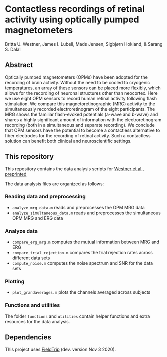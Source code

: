 # Contactless recordings of retinal activity using optically pumped magnetometers

Britta U. Westner, James I. Lubell, Mads Jensen, Sigbjørn Hokland, & Sarang S. Dalal
​
## Abstract
Optically pumped magnetometers (OPMs) have been adopted for the recording of brain activity. Without the need to be cooled to cryogenic temperatures, an array of these sensors can be placed more flexibly, which allows for the recording of neuronal structures other than neocortex. Here we use eight OPM sensors to record human retinal activity following flash stimulation. We compare this magnetoretinographic (MRG) activity to the simultaneously recorded electroretinogram of the eight participants. The MRG shows the familiar flash-evoked potentials (a-wave and b-wave) and shares a highly significant amount of information with the electroretinogram recording (both in a simultaneous and separate recording). We conclude that OPM sensors have the potential to become a contactless alternative to fiber electrodes for the recording of retinal activity. Such a contactless solution can benefit both clinical and neuroscientific settings. 

## This repository
This repository contains the data analysis scripts for [Westner et al., preprinted]()

The data analysis files are organized as follows:

### Reading data and preprocessing
* `analyze_mrg_data.m` reads and preprocesses the OPM MRG data
* `analyze_simultaneous_data.m` reads and preprocesses the simultaneous OPM MRG and ERG data

### Analyze data
* `compare_erg_mrg.m` computes the mutual information between MRG and ERG
* `compare_trial_rejection.m` compares the trial rejection rates across different data sets
* `compute_noise.m` computes the noise spectrum and SNR for the data sets

### Plotting
* `plot_grandaverages.m` plots the channels averaged across subjects

### Functions and utilities
The folder `functions` and `utilities` contain helper functions and extra resources for the data analysis.

## Dependencies
This project uses [FieldTrip](https://www.fieldtriptoolbox.org/) (dev. version Nov 3 2020).
